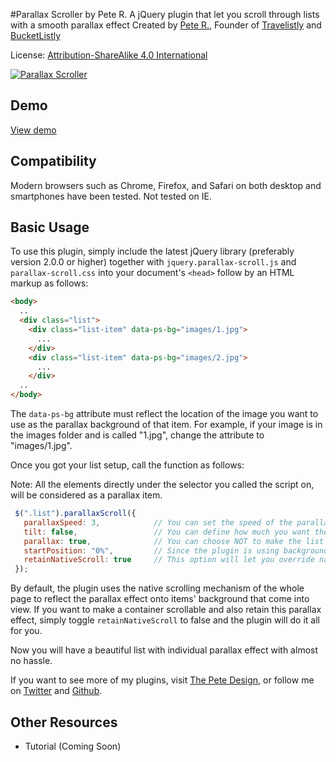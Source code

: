 #Parallax Scroller by Pete R.
A jQuery plugin that let you scroll through lists with a smooth parallax effect
Created by [Pete R.](http://www.thepetedesign.com), Founder of [Travelistly](http://www.travelistly.com) and [BucketListly](http://www.bucketlistly.com)

License: [Attribution-ShareAlike 4.0 International](http://creativecommons.org/licenses/by-sa/4.0/deed.en_US)

[![Parallax Scroller](http://www.thepetedesign.com/images/parallax-scroller_image.png "Parallax Scroller")](http://www.thepetedesign.com/demos/parallax-scroller_demo.html)


## Demo
[View demo](http://www.thepetedesign.com/demos/parallax-scroller_demo.html)

## Compatibility
Modern browsers such as Chrome, Firefox, and Safari on both desktop and smartphones have been tested. Not tested on IE.

## Basic Usage
To use this plugin, simply include the latest jQuery library (preferably version 2.0.0 or higher) together with `jquery.parallax-scroll.js` and `parallax-scroll.css` into your document's `<head>` follow by an HTML markup as follows:

````html
<body>
  ..
  <div class="list">
    <div class="list-item" data-ps-bg="images/1.jpg">
      ...
    </div>
    <div class="list-item" data-ps-bg="images/2.jpg">
      ...
    </div>
  ..
</body>

````

The `data-ps-bg` attribute must reflect the location of the image you want to use as the parallax background of that item. For example, if your image is in the images folder and is called "1.jpg", change the attribute to "images/1.jpg".

Once you got your list setup, call the function as follows:

Note: All the elements directly under the selector you called the script on, will be considered as a parallax item.

````javascript
 $(".list").parallaxScroll({
   parallaxSpeed: 3,            // You can set the speed of the parallax when scroll. Values can goes from 1 - 10. The default value is 3
   tilt: false,                 // You can define how much you want the list to tilt. Values can be negative (tilt to the left) or positive (tilt to the right). For example: -1, -2, -3 or 1, 2, 3. The default value is false.
   parallax: true,              // You can choose NOT to make the list parallax by toggling this to true, but who would do that?
   startPosition: "0%",         // Since the plugin is using background CSS style, you can define the initial point of the background so that it is centered the way you like. This option on excepts percentage. The default value is "0%"
   retainNativeScroll: true     // This option will let you override native scroll, and add the effect onto a scrollable container instead of the whole page. Simply toggle this to false, and div container "list" will be scrollable. The default value is true.
 });
````

By default, the plugin uses the native scrolling mechanism of the whole page to reflect the parallax effect onto items' background that come into view. If you want to make a container scrollable and also retain this parallax effect, simply toggle `retainNativeScroll` to false and the plugin will do it all for you.

Now you will have a beautiful list with individual parallax effect with almost no hassle.

If you want to see more of my plugins, visit [The Pete Design](http://www.thepetedesign.com/#plugins), or follow me on [Twitter](http://www.twitter.com/peachananr) and [Github](http://www.github.com/peachananr).

## Other Resources
- Tutorial (Coming Soon)